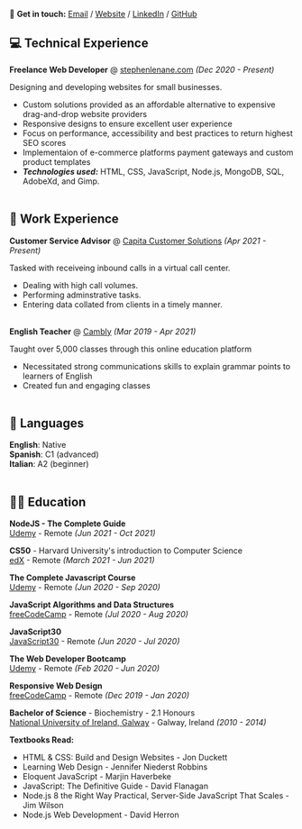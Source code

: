 🧔 **Get in touch:** [Email](mailto:info@stephenlenane.com) / [Website](https://www.stephenlenane.com/) / [LinkedIn](https://www.linkedin.com/in/stephen-lenane-6756a0228/) / [GitHub](https://github.com/slenane)

## 💻 Technical Experience

**Freelance Web Developer** @ [stephenlenane.com](https://www.stephenlenane.com) _(Dec 2020 - Present)_ <br>

Designing and developing websites for small businesses.
  - Custom solutions provided as an affordable alternative to expensive drag-and-drop website providers
  - Responsive designs to ensure excellent user experience
  - Focus on performance, accessibility and best practices to return highest SEO scores 
  - Implementaion of e-commerce platforms payment gateways and custom product templates
  - **_Technologies used:_** HTML, CSS, JavaScript, Node.js, MongoDB, SQL, AdobeXd, and Gimp.
<br><br>

## 💼 Work Experience

**Customer Service Advisor** @ [Capita Customer Solutions](https://www.capitacustomersolutions.ie/) _(Apr 2021 - Present)_ <br>

Tasked with receiveing inbound calls in a virtual call center.
- Dealing with high call volumes.
- Performing adminstrative tasks.
- Entering data collated from clients in a timely manner.
<br><br>

**English Teacher** @ [Cambly](https://www.cambly.com/) _(Mar 2019 - Apr 2021)_ <br>

Taught over 5,000 classes through this online education platform
- Necessitated strong communications skills to explain grammar points to learners of English
- Created fun and engaging classes
<br><br>

## 💬 Languages

**English**: Native <br>
**Spanish**: C1 (advanced) <br>
**Italian**: A2 (beginner)
<br><br>

## 👨‍🎓 Education

**NodeJS - The Complete Guide**<br>
[Udemy](https://www.udemy.com/course/nodejs-the-complete-guide/) - Remote _(Jun 2021 - Oct 2021)_ <br>

**CS50** - Harvard University's introduction to Computer Science<br>
[edX](https://www.edx.org/course/introduction-computer-science-harvardx-cs50x) - Remote _(March 2021 - Jun 2021)_ <br>

**The Complete Javascript Course**<br>
[Udemy](https://www.udemy.com/course/the-complete-javascript-course/) - Remote _(Jun 2020 - Sep 2020)_ <br>

**JavaScript Algorithms and Data Structures**<br>
[freeCodeCamp](https://www.freecodecamp.org/learn/responsive-web-design/) - Remote _(Jul 2020 - Aug 2020)_ <br>

**JavaScript30**<br>
[JavaScript30](https://javascript30.com/) - Remote _(Jun 2020 - Jul 2020)_ <br>

**The Web Developer Bootcamp**<br>
[Udemy](https://www.udemy.com/course/the-web-developer-bootcamp/) - Remote _(Feb 2020 - Jun 2020)_ <br>

**Responsive Web Design**<br>
[freeCodeCamp](https://www.freecodecamp.org/learn/responsive-web-design/) - Remote _(Dec 2019 - Jan 2020)_ <br>

**Bachelor of Science** - Biochemistry - 2.1 Honours<br>
[National University of Ireland, Galway](https://www.nuigalway.ie/) - Galway, Ireland _(2010 - 2014)_

**Textbooks Read:**
- HTML & CSS: Build and Design Websites - Jon Duckett <br>
- Learning Web Design - Jennifer Niederst Robbins <br>
- Eloquent JavaScript - Marjin Haverbeke <br>
- JavaScript: The Definitive Guide - David Flanagan <br>
- Node.js 8 the Right Way Practical, Server-Side JavaScript That Scales - Jim Wilson <br>
- Node.js Web Development - David Herron <br>
